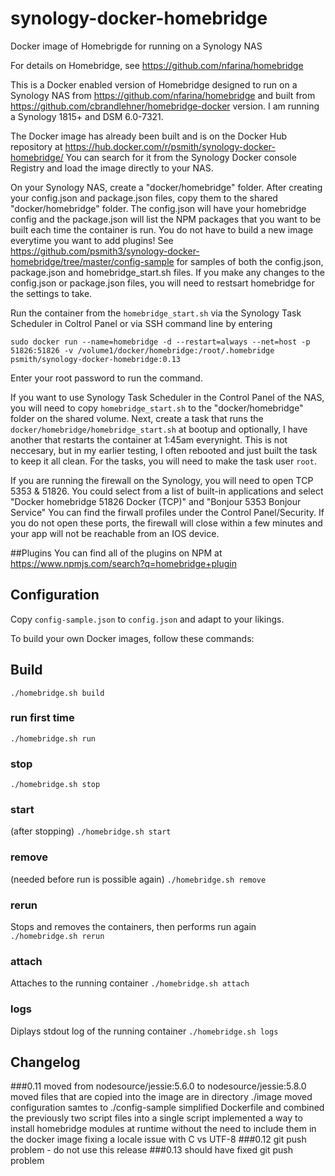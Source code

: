 
# synology-docker-homebridge

Docker image of Homebrigde for running on a Synology NAS

For details on Homebridge, see https://github.com/nfarina/homebridge

This is a Docker enabled version of Homebridge designed to run on a Synology NAS from https://github.com/nfarina/homebridge and built from https://github.com/cbrandlehner/homebridge-docker version. I am running a Synology 1815+ and DSM 6.0-7321.

The Docker image has already been built and is on the Docker Hub repository at https://hub.docker.com/r/psmith/synology-docker-homebridge/ 
You can search for it from the Synology Docker console Registry and load the image directly to your NAS.

On your Synology NAS, create a "docker/homebridge" folder. After creating your config.json and package.json files, copy them to the shared "docker/homebridge" folder. The config.json will have your homebridge config and the package.json will list the NPM packages that you want to be built each time the container is run. You do not have to build a new image everytime you want to add plugins! See https://github.com/psmith3/synology-docker-homebridge/tree/master/config-sample for samples of both the config.json, package.json and homebridge_start.sh files. If you make any changes to the config.json or package.json files, you will need to restsart homebridge for the settings to take.

Run the container from the `homebridge_start.sh` via the Synology Task Scheduler in Coltrol Panel or via SSH command line by entering

`sudo docker run --name=homebridge -d --restart=always --net=host -p 51826:51826 -v /volume1/docker/homebridge:/root/.homebridge psmith/synology-docker-homebridge:0.13`

Enter your root password to run the command.

If you want to use Synology Task Scheduler in the Control Panel of the NAS, you will need to copy `homebridge_start.sh` to the "docker/homebridge" folder on the shared volume. Next, create a task that runs the `docker/homebridge/homebridge_start.sh` at bootup and optionally, I have another that restarts the container at 1:45am everynight. This is not neccesary, but in my earlier testing, I often rebooted and just built the task to keep it all clean. For the tasks, you will need to make the task user `root`.

If you are running the firewall on the Synology, you will need to open TCP 5353 & 51826. You could select from a list of built-in applications and select "Docker homebridge 51826 Docker (TCP)" and "Bonjour 5353 Bonjour Service" You can find the firwall profiles under the Control Panel/Security. If you do not open these ports, the firewall will close within a few minutes and your app will not be reachable from an IOS device.

##Plugins
You can find all of the plugins on NPM at https://www.npmjs.com/search?q=homebridge+plugin 

## Configuration
Copy `config-sample.json` to `config.json` and adapt to your likings.

To build your own Docker images, follow these commands:

## Build
`./homebridge.sh build`

### run first time
`./homebridge.sh run`

### stop
`./homebridge.sh stop`

### start
(after stopping)
`./homebridge.sh start`

### remove
(needed before run is possible again)
`./homebridge.sh remove`

### rerun
Stops and removes the containers, then performs run again
`./homebridge.sh rerun`

### attach
Attaches to the running container
`./homebridge.sh attach`

### logs
Diplays stdout log of the running container
`./homebridge.sh logs`

## Changelog
###0.11
moved from nodesource/jessie:5.6.0 to nodesource/jessie:5.8.0
moved files that are copied into the image are in directory ./image
moved configuration samtes to ./config-sample
simplified Dockerfile and combined the previously two script files into a single script
implemented a way to install homebridge modules at runtime without the need to include them in the docker image
fixing a locale issue with C vs UTF-8
###0.12
git push problem - do not use this release
###0.13
should have fixed git push problem
